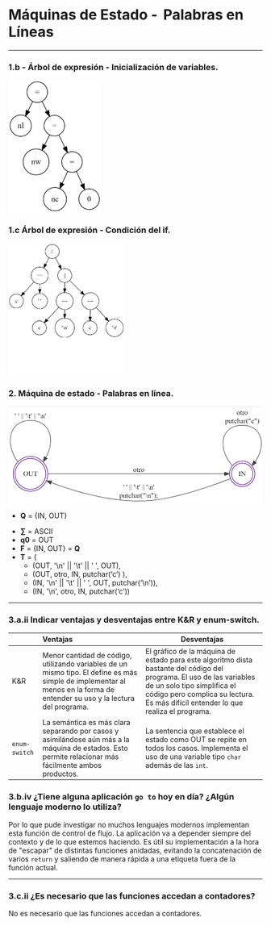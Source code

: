 # Máquinas de Estado -  Palabras en Líneas

------

### 1.b - Árbol de expresión - Inicialización de variables.

<img src="/05-PalabrasEnLinea/img/arbolInicializacion.png" alt="arbolInicializacion" style="zoom:30%;" />

### 1.c Árbol de expresión - Condición del if.

<img src="/05-PalabrasEnLinea/img/arbolCondicionIf.png" alt="arbolCondicionIf" style="zoom: 30%;" />

### 2. Máquina de estado - Palabras en línea.

<img src="/05-PalabrasEnLinea/img/wl.png" alt="Máquina de estado" style="zoom:60%;" />

- **Q**  = {IN, OUT}
* **∑**  = ASCII
* **q0** = OUT
* **F**  = {IN, OUT} = **Q**
* **T**  =  { 
  * (OUT, '\n' || '\t' || ' ', OUT), 
  * (OUT,  otro, IN, putchar(‘c’) ),
  * (IN, '\n' || '\t' || ' ', OUT, putchar(‘\n’)),
  * (IN, '\n', otro, IN, putchar(‘c’))
------

### 3.a.ii Indicar ventajas y desventajas entre K&R y enum-switch.

|               | Ventajas                                                     | Desventajas                                                  |
| ------------- | :----------------------------------------------------------- | ------------------------------------------------------------ |
| K&R           | Menor cantidad de código, utilizando variables de un mismo tipo. El define es más simple de implementar al menos en la forma de entender su uso y la lectura del programa. | El gráfico de la máquina de estado para este algoritmo dista bastante del código del programa. El uso de las variables de un solo tipo simplifica el código pero complica su lectura. Es más difícil entender lo que realiza el programa. |
| `enum-switch` | La semántica es más clara separando por casos y asimilándose aún más a la máquina de estados. Esto permite relacionar más fácilmente ambos productos. | La sentencia que establece el estado como OUT se repite en todos los casos. Implementa el uso de una variable tipo `char` además de las `int`. |

### 3.b.iv ¿Tiene alguna aplicación `go to` hoy en día? ¿Algún lenguaje moderno lo utiliza?

Por lo que pude investigar no muchos lenguajes modernos implementan esta función de control de flujo. La aplicación va a depender siempre del contexto y de lo que estemos haciendo.
Es útil su implementación a la hora de "escapar" de distintas funciones anidadas, evitando la concatenación de varios `return` y saliendo de manera rápida a una etiqueta fuera de la función actual.

------

### 3.c.ii ¿Es necesario que las funciones accedan a contadores?

No es necesario que las funciones accedan a contadores.
